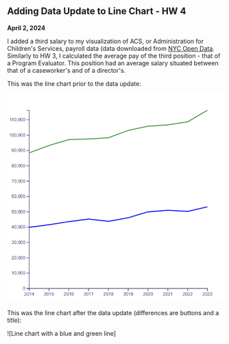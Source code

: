 ## Adding Data Update to Line Chart - HW 4
**April 2, 2024**

I added a third salary to my visualization of ACS, or Administration for Children's Services, payroll data (data downloaded from [NYC Open Data](https://data.cityofnewyork.us/City-Government/Citywide-Payroll-Data-Fiscal-Year-/k397-673e/about_data). Similarly to HW 3, I calculated the average pay of the third position - that of a Program Evaluator. This position had an average salary situated between that of a caseworker's and of a director's. 

This was the line chart prior to the data update: 

![Line chart with a blue and green line](https://github.com/ismerlyng/D3Spring2024/blob/main/Week%207%20HW/Multi%20Line%20Chart%20Image.png)

This was the line chart after the data update (differences are buttons and a title): 

![Line chart with a blue and green line]
